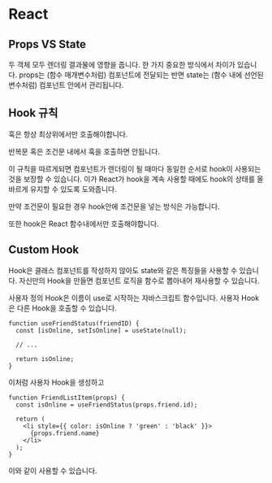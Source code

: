 # React

## Props VS State

두 객체 모두 렌더링 결과물에 영향을 줍니다.
한 가지 중요한 방식에서 차이가 있습니다.
props는 (함수 매개변수처럼) 컴포넌트에 전달되는 반면
state는 (함수 내에 선언된 변수처럼) 컴포넌트 안에서 관리됩니다.

## Hook 규칙

훅은 항상 최상위에서만 호출해야합니다.

반복문 혹은 조건문 내에서 훅을 호출하면 안됩니다.

이 규칙을 따르게되면
컴포넌트가 렌더링이 될 때마다 동일한 순서로 hook이 사용되는 것을 보장할 수 있습니다.
이가 React가 hook을 계속 사용할 때에도 hook의 상태를 올바르게 유지할 수 있도록 도와줍니다.

만약 조건문이 필요한 경우 hook안에 조건문을 넣는 방식은 가능합니다.

또한 hook은 React 함수내에서만 호출해야합니다.

## Custom Hook

Hook은 클래스 컴포넌트를 작성하지 않아도 state와 같은 특징들을 사용할 수 있습니다.
자신만의 Hook을 만들면 컴포넌트 로직을 함수로 뽑아내어 재사용할 수 있습니다.

사용자 정의 Hook은 이름이 use로 시작하는 자바스크립트 함수입니다.
사용자 Hook은 다른 Hook을 호출할 수 있습니다.

```
function useFriendStatus(friendID) {
  const [isOnline, setIsOnline] = useState(null);

  // ...

  return isOnline;
}
```

이처럼 사용자 Hook을 생성하고

```
function FriendListItem(props) {
  const isOnline = useFriendStatus(props.friend.id);

  return (
    <li style={{ color: isOnline ? 'green' : 'black' }}>
      {props.friend.name}
    </li>
  );
}
```

이와 같이 사용할 수 있습니다.
